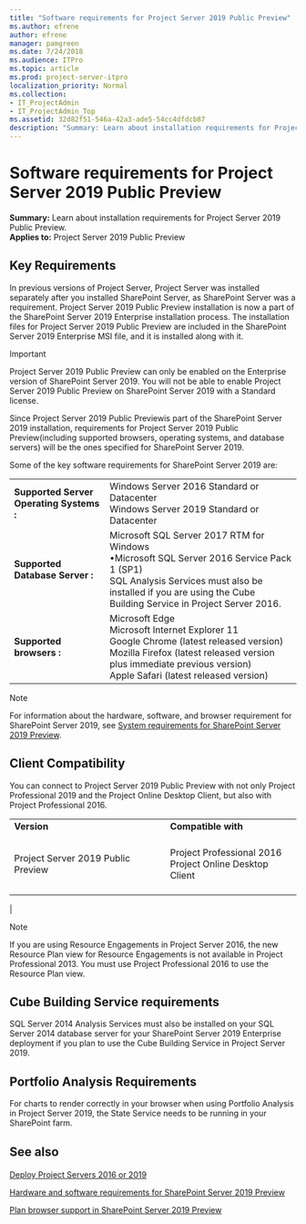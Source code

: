 ```yaml
---
title: "Software requirements for Project Server 2019 Public Preview"
ms.author: efrene
author: efrene
manager: pamgreen
ms.date: 7/24/2018
ms.audience: ITPro
ms.topic: article
ms.prod: project-server-itpro
localization_priority: Normal
ms.collection:
- IT_ProjectAdmin
- IT_ProjectAdmin_Top
ms.assetid: 32d82f51-546a-42a3-ade5-54cc4dfdcb87
description: "Summary: Learn about installation requirements for Project Server 2019 Public Preview."
---
```


# Software requirements for Project Server 2019 Public Preview
 
 **Summary:** Learn about installation requirements for Project Server 2019 Public Preview.<br/>
**Applies to:** Project Server 2019 Public Preview
  
## Key Requirements

In previous versions of Project Server, Project Server was installed separately after you installed SharePoint Server, as SharePoint Server was a requirement. Project Server 2019 Public Preview installation is now a part of the SharePoint Server 2019 Enterprise installation process. The installation files for Project Server 2019 Public Preview are included in the SharePoint Server 2019 Enterprise MSI file, and it is installed along with it. 
  
> [!IMPORTANT]
> Project Server 2019 Public Preview can only be enabled on the Enterprise version of SharePoint Server 2019. You will not be able to enable Project Server 2019 Public Preview on SharePoint Server 2019 with a Standard license. 
  
Since Project Server 2019 Public Previewis part of the SharePoint Server 2019 installation, requirements for Project Server 2019 Public Preview(including supported browsers, operating systems, and database servers) will be the ones specified for SharePoint Server 2019. 
  
Some of the key software requirements for SharePoint Server 2019 are:
  
|||
|:-----|:-----|
|**Supported Server Operating Systems** **:** <br/> | Windows Server 2016 Standard or Datacenter <br/>  Windows Server 2019 Standard or Datacenter <br/> |
|**Supported Database Server** **:** <br/> | Microsoft SQL Server 2017 RTM for Windows <br/> •Microsoft SQL Server 2016 Service Pack 1 (SP1) <br/>  SQL Analysis Services must also be installed if you are using the Cube Building Service in Project Server 2016. <br/> |
|**Supported browsers** **:** <br/> | Microsoft Edge <br/>  Microsoft Internet Explorer 11 <br/> Google Chrome (latest released version) <br/>  Mozilla Firefox (latest released version plus immediate previous version) <br/>  Apple Safari (latest released version) <br/> |
   
> [!NOTE]
> For information about the hardware, software, and browser requirement for SharePoint Server 2019, see [System requirements for SharePoint Server 2019 Preview](https://docs.microsoft.com/en-us/sharepoint/install/hardware-and-software-requirements-2019). 
  
## Client Compatibility

You can connect to Project Server 2019 Public Preview with not only Project Professional 2019 and the Project Online Desktop Client, but also with Project Professional 2016.
  
 
|||
|:-----|:-----|
|**Version** <br/> |**Compatible with** <br/> |
|Project Server 2019 Public Preview <br/> |<br/> Project Professional 2016 <br/>  Project Online Desktop Client <br/> <br/> |

 |
   
> [!NOTE]
> If you are using Resource Engagements in Project Server 2016, the new Resource Plan view for Resource Engagements is not available in Project Professional 2013. You must use Project Professional 2016 to use the Resource Plan view. 
  
## Cube Building Service requirements

SQL Server 2014 Analysis Services must also be installed on your SQL Server 2014 database server for your SharePoint Server 2019 Enterprise deployment if you plan to use the Cube Building Service in Project Server 2019.
  

  
## Portfolio Analysis Requirements

For charts to render correctly in your browser when using Portfolio Analysis in Project Server 2019, the State Service needs to be running in your SharePoint farm. 
  
## See also

#### 

[Deploy Project Servers 2016 or 2019](deploy-project-server-2016.md)

[Hardware and software requirements for SharePoint Server 2019 Preview](https://docs.microsoft.com/en-us/sharepoint/install/system-requirements-for-sharepoint-server-2016)
  
[Plan browser support in SharePoint Server 2019 Preview](https://docs.microsoft.com/en-us/sharepoint/install/browser-support-planning-0)

